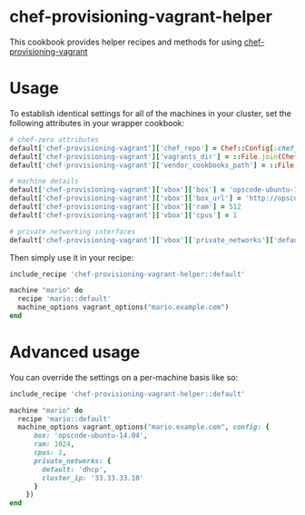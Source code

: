 # chef-provisioning-vagrant-helper

This cookbook provides helper recipes and methods for using [chef-provisioning-vagrant](https://github.com/chef/chef-provisioning-vagrant)

# Usage

To establish identical settings for all of the machines in your cluster, set the following attributes in your wrapper cookbook:

```ruby
# chef-zero attributes
default['chef-provisioning-vagrant']['chef_repo'] = Chef::Config[:chef_repo_path]
default['chef-provisioning-vagrant']['vagrants_dir'] = ::File.join(Chef::Config[:chef_repo_path], 'vagrants')
default['chef-provisioning-vagrant']['vendor_cookbooks_path'] = ::File.join(Chef::Config[:chef_repo_path], 'vendor')

# machine details
default['chef-provisioning-vagrant']['vbox']['box'] = 'opscode-ubuntu-14.04'
default['chef-provisioning-vagrant']['vbox']['box_url'] = 'http://opscode-vm-bento.s3.amazonaws.com/vagrant/virtualbox/opscode_ubuntu-14.04_chef-provisionerless.box'
default['chef-provisioning-vagrant']['vbox']['ram'] = 512
default['chef-provisioning-vagrant']['vbox']['cpus'] = 1

# private networking interfaces
default['chef-provisioning-vagrant']['vbox']['private_networks']['default'] = 'dhcp'
```

Then simply use it in your recipe:

```ruby
include_recipe 'chef-provisioning-vagrant-helper::default'

machine "mario" do
  recipe 'mario::default'
  machine_options vagrant_options("mario.example.com")
end
```

# Advanced usage

You can override the settings on a per-machine basis like so:

```ruby
include_recipe 'chef-provisioning-vagrant-helper::default'

machine "mario" do
  recipe 'mario::default'
  machine_options vagrant_options("mario.example.com", config: {
      box: 'opscode-ubuntu-14.04',
      ram: 1024,
      cpus: 2,
      private_networks: {
        default: 'dhcp',
        cluster_ip: '33.33.33.10'
      }
    })
end

```
